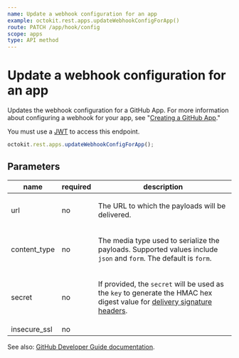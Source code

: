 ```yaml
---
name: Update a webhook configuration for an app
example: octokit.rest.apps.updateWebhookConfigForApp()
route: PATCH /app/hook/config
scope: apps
type: API method
---
```


# Update a webhook configuration for an app

Updates the webhook configuration for a GitHub App. For more information about configuring a webhook for your app, see "[Creating a GitHub App](/developers/apps/creating-a-github-app)."

You must use a [JWT](https://docs.github.com/apps/building-github-apps/authenticating-with-github-apps/#authenticating-as-a-github-app) to access this endpoint.

```js
octokit.rest.apps.updateWebhookConfigForApp();
```

## Parameters

<table>
  <thead>
    <tr>
      <th>name</th>
      <th>required</th>
      <th>description</th>
    </tr>
  </thead>
  <tbody>
    <tr><td>url</td><td>no</td><td>

The URL to which the payloads will be delivered.

</td></tr>
<tr><td>content_type</td><td>no</td><td>

The media type used to serialize the payloads. Supported values include `json` and `form`. The default is `form`.

</td></tr>
<tr><td>secret</td><td>no</td><td>

If provided, the `secret` will be used as the `key` to generate the HMAC hex digest value for [delivery signature headers](https://docs.github.com/webhooks/event-payloads/#delivery-headers).

</td></tr>
<tr><td>insecure_ssl</td><td>no</td><td>

</td></tr>
  </tbody>
</table>

See also: [GitHub Developer Guide documentation](https://docs.github.com/rest/reference/apps#update-a-webhook-configuration-for-an-app).
